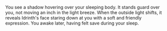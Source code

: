 You see a shadow hovering over your sleeping body. It stands guard over you, not moving an inch in the light breeze. When the outside light shifts, it reveals Idrinth's face staring down at you with a soft and friendly expression. You awake later, having felt save during your sleep.
